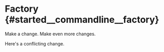Factory {#started__commandline__factory}
======================

Make a change. Make even more changes.

Here's a conflicting change.